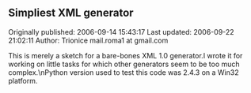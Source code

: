 ## Simpliest XML generator

Originally published: 2006-09-14 15:43:17
Last updated: 2006-09-22 21:02:11
Author: Trionice mail.roma1 at gmail.com

This is merely a sketch for a bare-bones XML 1.0 generator.I wrote it for working on little tasks for which other generators seem to be too much complex.\nPython version used to test this code was 2.4.3 on a Win32 platform.